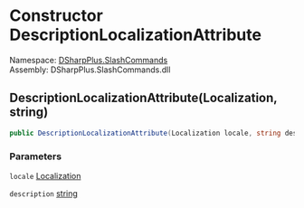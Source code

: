 # Constructor DescriptionLocalizationAttribute

Namespace: [DSharpPlus.SlashCommands](DSharpPlus.SlashCommands.md)  
Assembly: DSharpPlus.SlashCommands.dll

## <a id="DSharpPlus_SlashCommands_DescriptionLocalizationAttribute__ctor_DSharpPlus_SlashCommands_Localization_System_String_"></a>DescriptionLocalizationAttribute\(Localization, string\)

```csharp
public DescriptionLocalizationAttribute(Localization locale, string description)
```

### Parameters

`locale` [Localization](DSharpPlus.SlashCommands.Localization.md)

`description` [string](https://learn.microsoft.com/dotnet/api/system.string)

